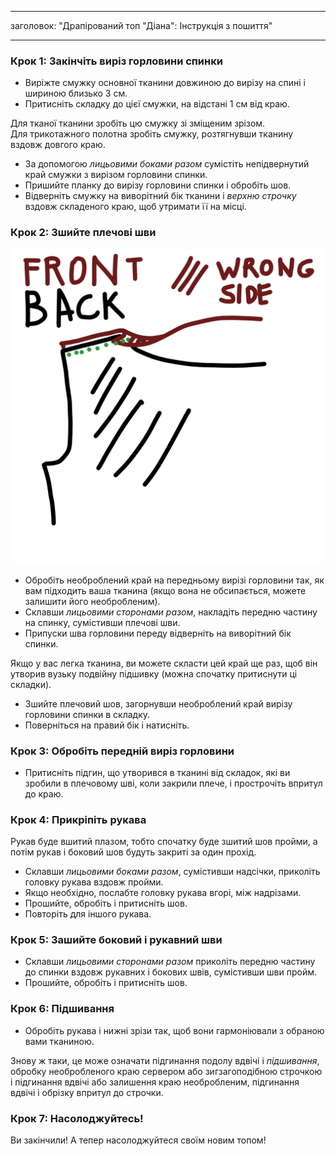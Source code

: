 - - -
заголовок: "Драпірований топ "Діана": Інструкція з пошиття"
- - -

### Крок 1: Закінчіть виріз горловини спинки

- Виріжте смужку основної тканини довжиною до вирізу на спині і шириною близько 3 см.
- Притисніть складку до цієї смужки, на відстані 1 см від краю.

<Tip>

Для тканої тканини зробіть цю смужку зі зміщеним зрізом.  
Для трикотажного полотна зробіть смужку, розтягнувши тканину вздовж довгого краю.

</Tip>

- За допомогою _лицьовими боками разом_ сумістіть непідвернутий край смужки з вирізом горловини спинки.
- Пришийте планку до вирізу горловини спинки і обробіть шов.
- Відверніть смужку на виворітний бік тканини і _верхню строчку_ вздовж складеного краю, щоб утримати її на місці.

### Крок 2: Зшийте плечові шви

![Цей малюнок був надто гарний, щоб його не використати](neckline.jpg)

- Обробіть необроблений край на передньому вирізі горловини так, як вам підходить ваша тканина (якщо вона не обсипається, можете залишити його необробленим).
- Склавши _лицьовими сторонами разом_, накладіть передню частину на спинку, сумістивши плечові шви.
- Припуски шва горловини переду відверніть на виворітний бік спинки.

<Note>

Якщо у вас легка тканина, ви можете скласти цей край ще раз, щоб він утворив вузьку подвійну підшивку (можна спочатку притиснути ці складки).

</Note>

- Зшийте плечовий шов, загорнувши необроблений край вирізу горловини спинки в складку.
- Поверніться на правий бік і натисніть.

### Крок 3: Обробіть передній виріз горловини

- Притисніть підгин, що утворився в тканині від складок, які ви зробили в плечовому шві, коли закрили плече, і прострочіть впритул до краю.

### Крок 4: Прикріпіть рукава

Рукав буде вшитий плазом, тобто спочатку буде зшитий шов пройми, а потім рукав і боковий шов будуть закриті за один прохід.

- Склавши _лицьовими боками разом_, сумістивши надсічки, приколіть головку рукава вздовж пройми.
- Якщо необхідно, послабте головку рукава вгорі, між надрізами.
- Прошийте, обробіть і притисніть шов.
- Повторіть для іншого рукава.

### Крок 5: Зашийте боковий і рукавний шви

- Склавши _лицьовими сторонами разом_ приколіть передню частину до спинки вздовж рукавних і бокових швів, сумістивши шви пройм.
- Прошийте, обробіть і притисніть шов.

### Крок 6: Підшивання

- Обробіть рукава і нижні зрізи так, щоб вони гармоніювали з обраною вами тканиною.

<Note>

Знову ж таки, це може означати підгинання подолу вдвічі і _підшивання_, обробку необробленого краю сервером
або зигзагоподібною строчкою і підгинання вдвічі або залишення краю необробленим, підгинання вдвічі і
обрізку впритул до строчки.

</Note>

### Крок 7: Насолоджуйтесь!

Ви закінчили! А тепер насолоджуйтеся своїм новим топом!
